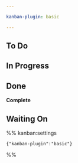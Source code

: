 ```yaml
---

kanban-plugin: basic

---
```


## To Do



## In Progress



## Done

**Complete**


## Waiting On





%% kanban:settings
```
{"kanban-plugin":"basic"}
```
%%